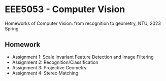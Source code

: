 # EEE5053 - Computer Vision

Homeworks of Computer Vision: from recognition to geometry, NTU, 2023 Spring

## Homework
- Assignment 1: Scale Invariant Feature Detection and Image Filtering
- Assignment 2: Recognition/Classification
- Assignment 3: Projective Geometry
- Assignment 4: Stereo Matching
